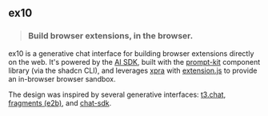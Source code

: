 ## ex10
> ### Build browser extensions, in the browser.

ex10 is a generative chat interface for building browser extensions directly on the web. It's powered by the [AI SDK](https://sdk.vercel.ai/), built with the [prompt-kit](https://www.prompt-kit.com/) component library (via the shadcn CLI), and leverages [xpra](https://github.com/Xpra-org/xpra) with [extension.js](https://extension.js.org/) to provide an in-browser browser sandbox.

The design was inspired by several generative interfaces: [t3.chat](https://t3.chat/), [fragments (e2b)](https://fragments.e2b.dev/), and [chat-sdk](https://chat.vercel.ai/).
